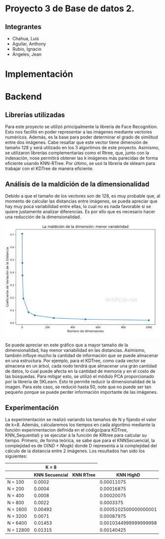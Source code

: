 # Proyecto 3 de Base de datos 2.

## **Integrantes**
* Chahua, Luis
* Aguilar, Anthony
* Rubio, Ignacio
* Ángeles, Jean

# Implementación

# Backend
## Librerías utilizadas
Para este proyecto se utilizó principalmente la librería de Face Recognition. Esto nos facilitó en poder representar a las imágenes mediante vectores numéricos. Además, es la base para poder determinar el grado de similitud entre dos imágenes. Cabe resaltar que este vector tiene dimensión de tamaño 128 y será utilizado en los 3 algoritmos de este proyecto. Asimismo, se utilizaron librerías complementarias como el Rtree, que, junto con la indexación, nose permitirá obtener las k imágenes más parecidas de forma eficiente usando KNN-RTree. Por último, se usó la librería de sklearn para trabajar con el KDTree de manera eficiente.

## Análisis de la maldición de la dimensionalidad
Debido a que el tamaño de los vectores son de 128, es muy probable que, al momento de calcular las distancias entre imágenes, se pueda apreciar que hay muy poca variabilidad entre ellas, lo cual no es nada favorable si se quiere justamente analizar diferencias. Es por ello que es necesario hacer una reducción de la dimensionalidad.
<img src="src/imagen1.png" width="800">

Se puede apreciar en este gráfico que a mayor tamaño de la dimensionalidad, hay menor variabilidad en las distancias. Asimismo, también influye mucho la cantidad de información que se puede almacenar en una estructura. Por ejemplo, para el KDTree, como cada vector se almacena en un árbol, cada nodo tendrá que almacenar una grán cantidad de datos, lo cual puede afecta en la cantidad de memoria y en el costo de las búsquedas.
Para mitigar esto, se utilizó el módulo PCA proporcionado por la librería de SKLearn. Esto te permite reducir la dimensionalidad de la imagen. Para este caso, se redució hasta 50, note que no puede ser tan pequeño porque se puede perder información importante de las imágenes. 

## Experimentación 

La experimentación se realizó variando los tamaños de N y fijando el valor de k=8. Además, calcularemos los tiempos en cada algoritmo mediante la función experimentacion definida en el código(para KDTree, KNN_Sequential) y se ejecutar á la función de KRtree para calcular su tiempo. Primero, de forma teórica, se sabe que para el KNNSecuencial, la complejidad es de O(N*D + N*logk) donde D representa a la complejidad del cálculo de la distancia entre 2 imágenes. Los resultados han sido los siguientes:

<table>
    <thead>
        <tr>
            <th></th>
            <th >K = 8</th>
            <th></th>
        </tr>
        <tr>
            <th></th>
            <th>KNN Secuencial</th>
            <th>KNN RTree</th>
            <th>KNN HighD</th>
        </tr>
    </thead>
    <tbody>
        <tr>
            <td >N = 100</td>
            <td >0.0002</td>
            <td> </td>
            <td>0.00011075</td>
        </tr>
        <tr>
            <td>N = 200</td>
            <td >0.0004</td>
            <td> </td>
            <td>0.00016875</td>
        </tr>
        <tr>
            <td >N = 400</td>
            <td>0.0008</td>
            <td> </td>
            <td>0.00020075</td>
        </tr>
        <tr>
            <td>N = 800</td>
            <td>0.0022</td>
            <td> </td>
            <td>0.0003375</td>
        </tr>
        <tr>
            <td>N = 1600</td>
            <td>0.00492</td>
            <td> </td>
            <td>0.0005102500000000001</td>
        </tr>
        <tr>
            <td>N = 3200</td>
            <td>0.0071</td>
            <td> </td>
            <td>0.00087975</td>
        </tr>
        <tr>
            <td>N = 6400</td>
            <td>0.01453</td>
            <td> </td>
            <td>0.0010344999999999998</td>
        </tr>
        <tr>
            <td>N = 12800</td>
            <td>0.01315</td>
            <td> </td>
            <td>0.00140425</td>
        </tr>
    </tbody>
</table>



